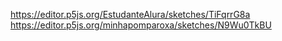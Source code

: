 https://editor.p5js.org/EstudanteAlura/sketches/TiFqrrG8a
https://editor.p5js.org/minhapomparoxa/sketches/N9Wu0TkBU
